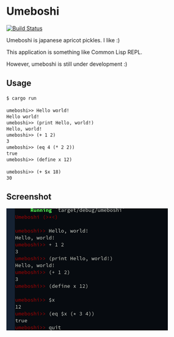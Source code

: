 # Umeboshi

[![Build Status](https://travis-ci.org/masahiko-ofgp/umeboshi.svg?branch=master)](https://travis-ci.org/masahiko-ofgp/umeboshi)

Umeboshi is japanese apricot pickles. I like :)

This application is something like Common Lisp REPL.

However, umeboshi is still under development :)

## Usage

    $ cargo run

    umeboshi>> Hello world!
    Hello world!
    umeboshi>> (print Hello, world!)
    Hello, world!
    umeboshi>> (+ 1 2)
    3
    umeboshi>> (eq 4 (* 2 2))
    true
    umeboshi>> (define x 12)

    umeboshi>> (+ $x 18)
    30

## Screenshot

<img src="./imgs/umeboshi-screenshot.png" alt="umeboshi screenshot">
